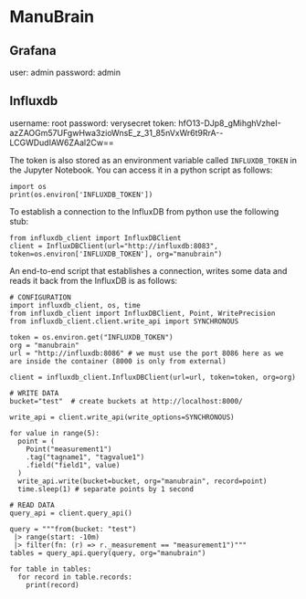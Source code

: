 # ManuBrain
## Grafana
user: 		admin
password: 	admin

## Influxdb
username:	root
password:	verysecret
token:      hfO13-DJp8_gMihghVzheI-azZAOGm57UFgwHwa3zioWnsE_z_31_85nVxWr6t9RrA--LCGWDudIAW6ZAal2Cw==

The token is also stored as an environment variable called `INFLUXDB_TOKEN` in the Jupyter Notebook. You can access it in a python script as follows:
```
import os
print(os.environ['INFLUXDB_TOKEN'])
```

To establish a connection to the InfluxDB from python use the following stub:
```
from influxdb_client import InfluxDBClient
client = InfluxDBClient(url="http://influxdb:8083", token=os.environ['INFLUXDB_TOKEN'], org="manubrain")
```

An end-to-end script that establishes a connection, writes some data and reads it back from the InfluxDB is as follows:
```
# CONFIGURATION
import influxdb_client, os, time
from influxdb_client import InfluxDBClient, Point, WritePrecision
from influxdb_client.client.write_api import SYNCHRONOUS

token = os.environ.get("INFLUXDB_TOKEN")
org = "manubrain"
url = "http://influxdb:8086" # we must use the port 8086 here as we are inside the container (8000 is only from external)

client = influxdb_client.InfluxDBClient(url=url, token=token, org=org)

# WRITE DATA
bucket="test"  # create buckets at http://localhost:8000/

write_api = client.write_api(write_options=SYNCHRONOUS)
   
for value in range(5):
  point = (
    Point("measurement1")
    .tag("tagname1", "tagvalue1")
    .field("field1", value)
  )
  write_api.write(bucket=bucket, org="manubrain", record=point)
  time.sleep(1) # separate points by 1 second

# READ DATA
query_api = client.query_api()

query = """from(bucket: "test")
 |> range(start: -10m)
 |> filter(fn: (r) => r._measurement == "measurement1")"""
tables = query_api.query(query, org="manubrain")

for table in tables:
  for record in table.records:
    print(record)
```
